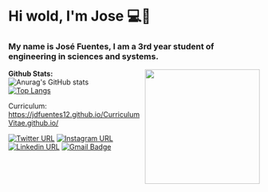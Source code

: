 # Hi wold, I'm Jose 💻👋

### My name is José Fuentes, I am a 3rd year student of engineering in sciences and systems.

<img align='right' src="https://media.giphy.com/media/M9gbBd9nbDrOTu1Mqx/giphy.gif" width="230">

**Github Stats:**
<br>
![Anurag's GitHub stats](https://github-readme-stats.vercel.app/api?username=jdfuentes12&show_icons=true&theme=merko)
<br>
[![Top Langs](https://github-readme-stats.vercel.app/api/top-langs/?username=jdfuentes12&count_private=true&theme=dracula)](https://github.com/anuraghazra/github-readme-stats)

Curriculum: https://jdfuentes12.github.io/CurriculumVitae.github.io/

[![Twitter URL](https://img.shields.io/twitter/url?color=%231DA1F2&label=follow&logo=twitter&logoColor=%231DA1F2&style=flat-square&url=https%3A%2F%2Fwww.reddit.com%2Fuser%2FFatChicken277)](https://twitter.com/_Josef27)
[![Instagram URL](https://img.shields.io/badge/-__jose.27-c13584?style=flat&labelColor=c13584&logo=instagram&logoColor=white)](https://www.instagram.com/__jose.27/?hl=es)
[![Linkedin URL](https://img.shields.io/badge/-JoseFuentes-blue?style=flat&logo=Linkedin&logoColor=white)](https://www.linkedin.com/in/jose-fuentes-ab651b150/)
[![Gmail Badge](https://img.shields.io/badge/-jose.27orozoco1@gmail.com-c14438?style=flat-square&logo=Gmail&logoColor=white&link=mailto:jose.27orozco1@gmail.com)](mailto:jose.27orozco@gmail.com)

<!--
**jdfuentes12/jdfuentes12** is a ✨ _special_ ✨ repository because its `README.md` (this file) appears on your GitHub profile.

Here are some ideas to get you started:

- 🔭 I’m currently working on ...
- 🌱 I’m currently learning ...
- 👯 I’m looking to collaborate on ...
- 🤔 I’m looking for help with ...
- 💬 Ask me about ...
- 📫 How to reach me: ...
- 😄 Pronouns: ...
- ⚡ Fun fact: ...
-->
